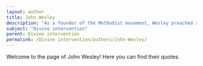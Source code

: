 ```yaml
---
layout: author
title: John Wesley
description: "As a founder of the Methodist movement, Wesley preached about divine grace and intervention in personal salvation and communal life, emphasizing a direct relationship with God."
subject: "Divine intervention"
parent: Divine intervention
permalink: /Divine intervention/authors/John-Wesley/
---
```


Welcome to the page of John Wesley! Here you can find their quotes.
